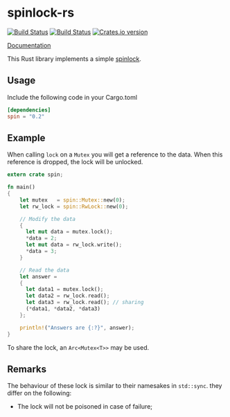 spinlock-rs
===========

[![Build Status](https://travis-ci.org/mvdnes/spinlock-rs.svg)](https://travis-ci.org/mvdnes/spinlock-rs)
[![Build Status](https://api.shippable.com/projects/553fdfb4edd7f2c052d66b56/badge?branchName=master)](https://app.shippable.com/projects/553fdfb4edd7f2c052d66b56/builds/latest)
[![Crates.io version](https://img.shields.io/crates/v/spin.svg)](https://crates.io/crates/spin)

[Documentation](https://mvdnes.github.io/rust-docs/spinlock-rs/spin/index.html)

This Rust library implements a simple
[spinlock](https://en.wikipedia.org/wiki/Mutex).

Usage
-----

Include the following code in your Cargo.toml

```toml
[dependencies]
spin = "0.2"
```

Example
-------

When calling `lock` on a `Mutex` you will get a reference to the data. When this
reference is dropped, the lock will be unlocked.

```rust
extern crate spin;

fn main()
{
    let mutex   = spin::Mutex::new(0);
    let rw_lock = spin::RwLock::new(0);

    // Modify the data
    {
      let mut data = mutex.lock();
      *data = 2;
      let mut data = rw_lock.write();
      *data = 3;
    }

    // Read the data
    let answer =
    {
      let data1 = mutex.lock();
      let data2 = rw_lock.read();
      let data3 = rw_lock.read(); // sharing
      (*data1, *data2, *data3)
    };

    println!("Answers are {:?}", answer);
}
```

To share the lock, an `Arc<Mutex<T>>` may be used.

Remarks
-------

The behaviour of these lock is similar to their namesakes in `std::sync`. they
differ on the following:

 - The lock will not be poisoned in case of failure;
